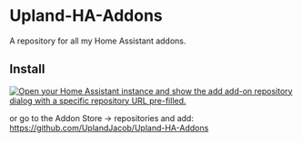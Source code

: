 # Upland-HA-Addons
A repository for all my Home Assistant addons.

## Install
[![Open your Home Assistant instance and show the add add-on repository dialog with a specific repository URL pre-filled.](https://my.home-assistant.io/badges/supervisor_add_addon_repository.svg)](https://my.home-assistant.io/redirect/supervisor_add_addon_repository/?repository_url=https://github.com/UplandJacob/Upland-HA-Addons)

or go to the Addon Store -> repositories and add: https://github.com/UplandJacob/Upland-HA-Addons